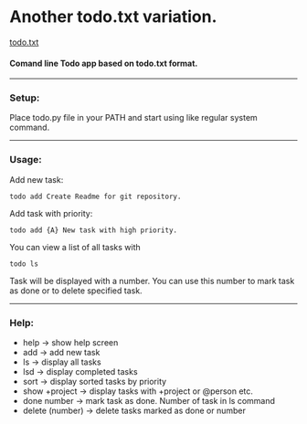 # Another todo.txt variation.
[todo.txt](https://github.com/todotxt/todo.txt)
#### Comand line Todo app based on todo.txt format.

---

### Setup:
Place todo.py file in your PATH and start using like regular system command.

---

### Usage:
Add new task:
```
todo add Create Readme for git repository.
```
Add task with priority:
```
todo add {A} New task with high priority.
```
You can view a list of all tasks with 
```
todo ls
```
Task will be displayed with a number. You can use this number to mark task as done or to delete specified task.

---

### Help:
* help -> show help screen
* add -> add new task
* ls -> display all tasks
* lsd -> display completed tasks
* sort -> display sorted tasks by priority
* show +project -> display tasks with +project or @person etc.
* done number -> mark task as done. Number of task in ls command
* delete (number) -> delete tasks marked as done or number
